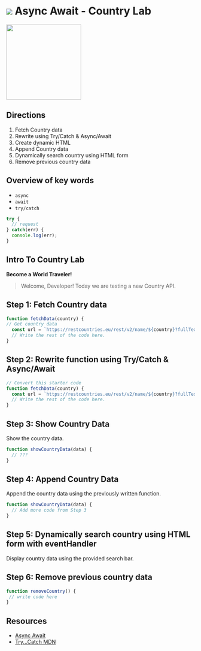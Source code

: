# ![](https://ga-dash.s3.amazonaws.com/production/assets/logo-9f88ae6c9c3871690e33280fcf557f33.png) Async Await - Country Lab

<img src="https://media.giphy.com/media/4lQnwnB9hVXlm/giphy.gif" height='200px' />

## Directions

1. Fetch Country data
1. Rewrite using Try/Catch & Async/Await
1. Create dynamic HTML
1. Append Country data
1. Dynamically search country using HTML form
1. Remove previous country data

## Overview of key words

- `async`
- `await`
- `try/catch`

```js
try {
  // request
} catch(err) {
  console.log(err);
}
```

## Intro To Country Lab

**Become a World Traveler!**

> Welcome, Developer! Today we are testing a new Country API.

## Step 1: Fetch Country data

```javascript
function fetchData(country) {
// Get country data
  const url = `https://restcountries.eu/rest/v2/name/${country}?fullText=true`
  // Write the rest of the code here.
}
```
## Step 2: Rewrite function using Try/Catch & Async/Await

```javascript
// Convert this starter code
function fetchData(country) {
  const url = `https://restcountries.eu/rest/v2/name/${country}?fullText=true`
  // Write the rest of the code here.
}
```

## Step 3: Show Country Data

Show the country data.

```javascript
function showCountryData(data) {
  // ???
}
```

## Step 4: Append Country Data

Append the country data using the previously written function.

```javascript
function showCountryData(data) {
  // Add more code from Step 3
}
```
## Step 5: Dynamically search country using HTML form with eventHandler

Display country data using the provided search bar.

## Step 6: Remove previous country data

```javascript
function removeCountry() {
 // write code here
}
```

## Resources

- [Async Await](https://javascript.info/async-await)
- [Try...Catch MDN](https://developer.mozilla.org/en-US/docs/Web/JavaScript/Reference/Statements/try...catch)
